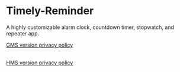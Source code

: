 # Timely-Reminder
A highly customizable alarm clock, countdown timer, stopwatch, and repeater app.


<a href = "https://wakemanck.github.io/Timely-Reminder/GMSVersionPrivacyPolicy.html">GMS version privacy policy</a><br>
<br>

<a href = "https://wakemanck.github.io/Timely-Reminder/HMSVersionPrivacyPolicy.html">HMS version privacy policy</a>
